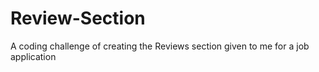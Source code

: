 # Review-Section
A coding challenge of creating the Reviews section given to me for a job application
